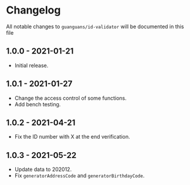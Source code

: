 # Changelog

All notable changes to `guanguans/id-validator` will be documented in this file

## 1.0.0 - 2021-01-21

* Initial release.

## 1.0.1 - 2021-01-27

* Change the access control of some functions.
* Add bench testing.

## 1.0.2 - 2021-04-21

* Fix the ID number with X at the end verification.

## 1.0.3 - 2021-05-22

* Update data to 202012.
* Fix `generatorAddressCode` and `generatorBirthdayCode`.
